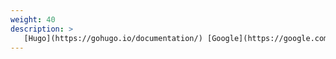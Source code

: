 ```yaml
---
weight: 40
description: >
   [Hugo](https://gohugo.io/documentation/) [Google](https://google.com)
---
```

